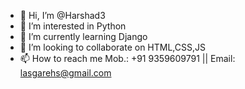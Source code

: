 - 👋 Hi, I’m @Harshad3
- 👀 I’m interested in Python
- 🌱 I’m currently learning Django
- 💞️ I’m looking to collaborate on HTML,CSS,JS
- 📫 How to reach me Mob.: +91 9359609791 || Email: lasgarehs@gmail.com

<!---
Harshad3/Harshad3 is a ✨ special ✨ repository because its `README.md` (this file) appears on your GitHub profile.
You can click the Preview link to take a look at your changes.
--->
